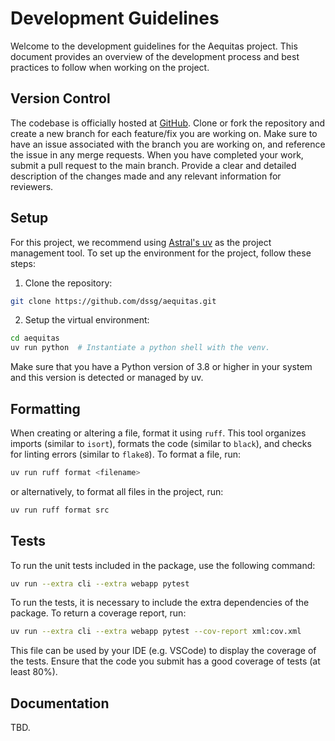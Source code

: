 # Development Guidelines

Welcome to the development guidelines for the Aequitas project. This document provides an overview of the development process and best practices to follow when working on the project.

## Version Control
The codebase is officially hosted at [GitHub](https://github.com/dssg/aequitas). Clone or fork the repository and create a new branch for each feature/fix you are working on. Make sure to have an issue associated with the branch you are working on, and reference the issue in any merge requests. When you have completed your work, submit a pull request to the main branch. Provide a clear and detailed description of the changes made and any relevant information for reviewers.

## Setup
For this project, we recommend using [Astral's uv](https://docs.astral.sh/uv/) as the project management tool. To set up the environment for the project, follow these steps:
1. Clone the repository:
```bash
git clone https://github.com/dssg/aequitas.git
```
2. Setup the virtual environment:
```bash
cd aequitas
uv run python  # Instantiate a python shell with the venv.
```

Make sure that you have a Python version of 3.8 or higher in your system and this version is detected or managed by uv.

## Formatting
When creating or altering a file, format it using `ruff`. This tool organizes imports (similar to `isort`), formats the code (similar to `black`), and checks for linting errors (similar to `flake8`). To format a file, run:
```bash
uv run ruff format <filename>
``` 
or alternatively, to format all files in the project, run:
```bash
uv run ruff format src
```

## Tests
To run the unit tests included in the package, use the following command:
```bash
uv run --extra cli --extra webapp pytest
```
To run the tests, it is necessary to include the extra dependencies of the package. 
To return a coverage report, run:
```bash
uv run --extra cli --extra webapp pytest --cov-report xml:cov.xml
```
This file can be used by your IDE (e.g. VSCode) to display the coverage of the tests.
Ensure that the code you submit has a good coverage of tests (at least 80%).

## Documentation
TBD.
